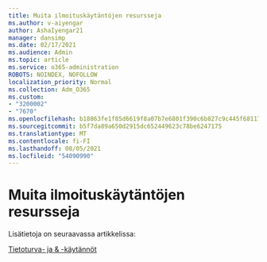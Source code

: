 ```yaml
---
title: Muita ilmoituskäytäntöjen resursseja
ms.author: v-aiyengar
author: AshaIyengar21
manager: dansimp
ms.date: 02/17/2021
ms.audience: Admin
ms.topic: article
ms.service: o365-administration
ROBOTS: NOINDEX, NOFOLLOW
localization_priority: Normal
ms.collection: Adm_O365
ms.custom:
- "3200002"
- "7670"
ms.openlocfilehash: b18863fe1f85d6619f8a07b7e6801f390c6b827c9c445f68117c6d3497550931
ms.sourcegitcommit: b5f7da89a650d2915dc652449623c78be6247175
ms.translationtype: MT
ms.contentlocale: fi-FI
ms.lasthandoff: 08/05/2021
ms.locfileid: "54090990"
---
```

# <a name="more-resources-on-alert-policies"></a>Muita ilmoituskäytäntöjen resursseja

Lisätietoja on seuraavassa artikkelissa:

[Tietoturva- ja & -käytännöt](https://go.microsoft.com/fwlink/?linkid=2103211)